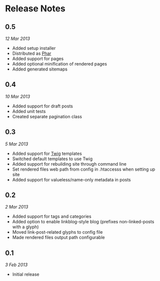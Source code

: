 Release Notes
=============

## 0.5

_12 Mar 2013_

- Added setup installer
- Distributed as [Phar](http://www.php.net/manual/en/intro.phar.php)
- Added support for pages
- Added optional minification of rendered pages
- Added generated sitemaps


## 0.4

_10 Mar 2013_

- Added support for draft posts
- Added unit tests
- Created separate pagination class


## 0.3

_5 Mar 2013_

- Added support for [Twig](http://twig.sensiolabs.org/) templates
- Switched default templates to use Twig
- Added support for rebuilding site through command line
- Set rendered files web path from config in .htaccesss when setting up site
- Added support for valueless/name-only metadata in posts


## 0.2

_2 Mar 2013_

- Added support for tags and categories
- Added option to enable linkblog-style blog (prefixes non-linked-posts with a glyph)
- Moved link-post-related glyphs to config file
- Made rendered files output path configurable


## 0.1

_3 Feb 2013_

- Initial release